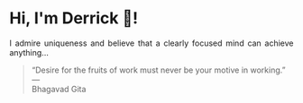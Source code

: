 # Hi, I'm Derrick 👋!
<p align="justify">I admire uniqueness and believe that a clearly focused mind can achieve anything...</p> 
<!-- #quote-start -->
<blockquote>&ldquo;Desire for the fruits of work must never be your motive in working.&rdquo; &mdash; <footer>Bhagavad Gita</footer></blockquote>
<!-- #quote-end -->
